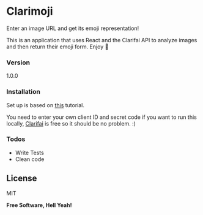 # Clarimoji 
Enter an image URL and get its emoji representation! 

This is an application that uses React and the Clarifai API to analyze images and then return their emoji form.  Enjoy :beers:
### Version
1.0.0
### Installation
Set up is based on [this] tutorial.

You need to enter your own client ID and secret code if you want to run this locally, [Clarifai] is free so it should be no problem. :)

### Todos

 - Write Tests
 - Clean code

License
----

MIT


**Free Software, Hell Yeah!**

   [this]: <http://blog.tamizhvendan.in/blog/2015/11/23/a-beginner-guide-to-setup-react-dot-js-environment-using-babel-6-and-webpack/>
   [Clarifai]: <https://developer.clarifai.com/>
